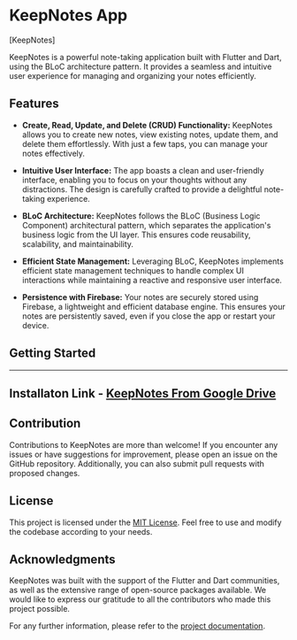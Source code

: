 # KeepNotes App

[KeepNotes]

KeepNotes is a powerful note-taking application built with Flutter and Dart, using the BLoC architecture pattern. It provides a seamless and intuitive user experience for managing and organizing your notes efficiently.

## Features

- **Create, Read, Update, and Delete (CRUD) Functionality:** KeepNotes allows you to create new notes, view existing notes, update them, and delete them effortlessly. With just a few taps, you can manage your notes effectively.

- **Intuitive User Interface:** The app boasts a clean and user-friendly interface, enabling you to focus on your thoughts without any distractions. The design is carefully crafted to provide a delightful note-taking experience.

- **BLoC Architecture:** KeepNotes follows the BLoC (Business Logic Component) architectural pattern, which separates the application's business logic from the UI layer. This ensures code reusability, scalability, and maintainability.

- **Efficient State Management:** Leveraging BLoC, KeepNotes implements efficient state management techniques to handle complex UI interactions while maintaining a reactive and responsive user interface.

- **Persistence with Firebase:** Your notes are securely stored using Firebase, a lightweight and efficient database engine. This ensures your notes are persistently saved, even if you close the app or restart your device.

## Getting Started
----
Installaton Link - [KeepNotes From Google Drive](https://drive.google.com/file/d/1q3A-i3Q9hsJpP_BJD1ICVVywqWUQXA9R/view?usp=sharing)
----
## Contribution

Contributions to KeepNotes are more than welcome! If you encounter any issues or have suggestions for improvement, please open an issue on the GitHub repository. Additionally, you can also submit pull requests with proposed changes.

## License

This project is licensed under the [MIT License](LICENSE). Feel free to use and modify the codebase according to your needs.

## Acknowledgments

KeepNotes was built with the support of the Flutter and Dart communities, as well as the extensive range of open-source packages available. We would like to express our gratitude to all the contributors who made this project possible.

For any further information, please refer to the [project documentation](https://github.com/your-username/keepnotes/wiki).
